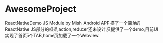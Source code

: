 # AwesomeProject
ReactNativeDemo JS Module by Mishi Android APP
搭了一个简单的ReactNative JS部分的框架,action,reducer还未设计,只提供了一个demo,目前UI实现了首页5个TAB,home页加载了一个Webview.
